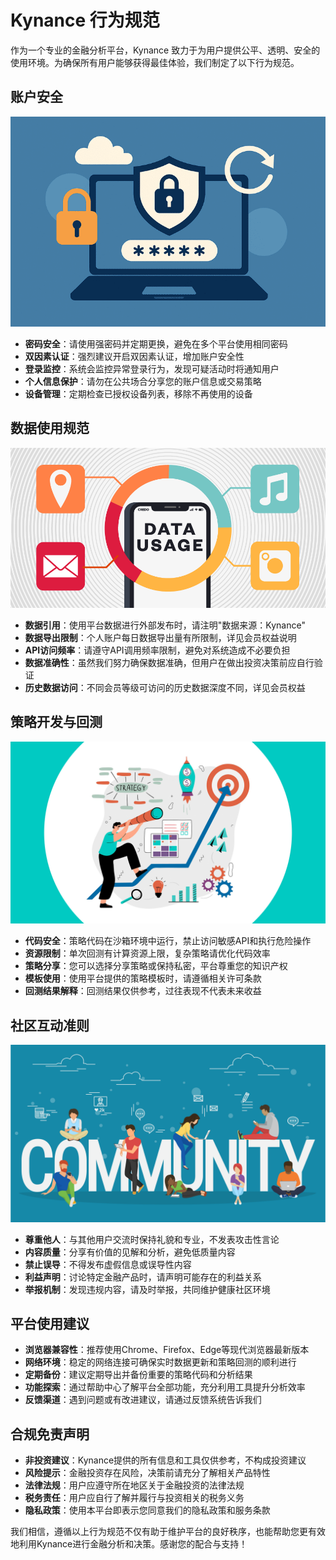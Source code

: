 # Kynance 行为规范

作为一个专业的金融分析平台，Kynance 致力于为用户提供公平、透明、安全的使用环境。为确保所有用户能够获得最佳体验，我们制定了以下行为规范。

## 账户安全

![账户安全](../public/account-security.png)

- **密码安全**：请使用强密码并定期更换，避免在多个平台使用相同密码
- **双因素认证**：强烈建议开启双因素认证，增加账户安全性
- **登录监控**：系统会监控异常登录行为，发现可疑活动时将通知用户
- **个人信息保护**：请勿在公共场合分享您的账户信息或交易策略
- **设备管理**：定期检查已授权设备列表，移除不再使用的设备

## 数据使用规范

![数据使用](../public/data-usage.png)

- **数据引用**：使用平台数据进行外部发布时，请注明"数据来源：Kynance"
- **数据导出限制**：个人账户每日数据导出量有所限制，详见会员权益说明
- **API访问频率**：请遵守API调用频率限制，避免对系统造成不必要负担
- **数据准确性**：虽然我们努力确保数据准确，但用户在做出投资决策前应自行验证
- **历史数据访问**：不同会员等级可访问的历史数据深度不同，详见会员权益

## 策略开发与回测

![策略开发](../public/strategy-development.png)

- **代码安全**：策略代码在沙箱环境中运行，禁止访问敏感API和执行危险操作
- **资源限制**：单次回测有计算资源上限，复杂策略请优化代码效率
- **策略分享**：您可以选择分享策略或保持私密，平台尊重您的知识产权
- **模板使用**：使用平台提供的策略模板时，请遵循相关许可条款
- **回测结果解释**：回测结果仅供参考，过往表现不代表未来收益

## 社区互动准则

![社区互动](../public/community-interaction.png)

- **尊重他人**：与其他用户交流时保持礼貌和专业，不发表攻击性言论
- **内容质量**：分享有价值的见解和分析，避免低质量内容
- **禁止误导**：不得发布虚假信息或误导性内容
- **利益声明**：讨论特定金融产品时，请声明可能存在的利益关系
- **举报机制**：发现违规内容，请及时举报，共同维护健康社区环境

## 平台使用建议

- **浏览器兼容性**：推荐使用Chrome、Firefox、Edge等现代浏览器最新版本
- **网络环境**：稳定的网络连接可确保实时数据更新和策略回测的顺利进行
- **定期备份**：建议定期导出并备份重要的策略代码和分析结果
- **功能探索**：通过帮助中心了解平台全部功能，充分利用工具提升分析效率
- **反馈渠道**：遇到问题或有改进建议，请通过反馈系统告诉我们

## 合规免责声明

- **非投资建议**：Kynance提供的所有信息和工具仅供参考，不构成投资建议
- **风险提示**：金融投资存在风险，决策前请充分了解相关产品特性
- **法律法规**：用户应遵守所在地区关于金融投资的法律法规
- **税务责任**：用户应自行了解并履行与投资相关的税务义务
- **隐私政策**：使用本平台即表示您同意我们的隐私政策和服务条款

我们相信，遵循以上行为规范不仅有助于维护平台的良好秩序，也能帮助您更有效地利用Kynance进行金融分析和决策。感谢您的配合与支持！
